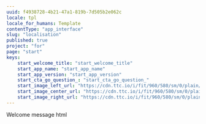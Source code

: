 ```yaml
---
uuid: f4938728-4b21-47a1-819b-7d505b2e062c
locale: tpl
locale_for_humans: Template
contentType: "app_interface"
slug: "localisation"
published: true
project: "for"
page: "start"
keys:
    start_welcome_title: "start_welcome_title"
    start_app_name: "start_app_name"
    start_app_version: "start_app_version"
    start_cta_go_question_: "start_cta_go_question_"
    start_image_left_url: "https://cdn.ttc.io/i/fit/960/580/sm/0/plain/fake-or-real-news-edition/1.jpg"
    start_image_center_url: "https://cdn.ttc.io/i/fit/960/580/sm/0/plain/fake-or-real-news-edition/2.jpg"
    start_image_right_url: "https://cdn.ttc.io/i/fit/960/580/sm/0/plain/fake-or-real-news-edition/3.jpg"
---
```

Welcome message html